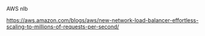 AWS nlb

https://aws.amazon.com/blogs/aws/new-network-load-balancer-effortless-scaling-to-millions-of-requests-per-second/
